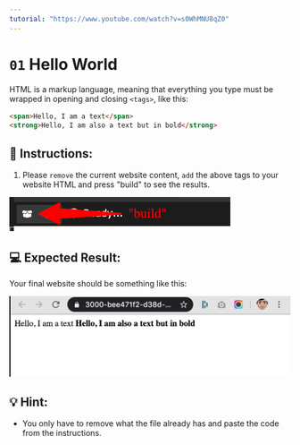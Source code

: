 ```yaml
---
tutorial: "https://www.youtube.com/watch?v=s0WhMNU8qZ0"
---
```


# `01` Hello World

HTML is a markup language, meaning that everything you type must be wrapped in opening and closing `<tags>`, like this:

```html
<span>Hello, I am a text</span>
<strong>Hello, I am also a text but in bold</strong>
```

## 📝 Instructions:

1. Please `remove` the current website content, `add` the above tags to your website HTML and press "build" to see the results.

![Build](../../.learn/assets/build.png?raw=true)

## 💻 Expected Result:

Your final website should be something like this:

![Preview for 01.1 HTML Exercises](../../.learn/assets/preview-01.1.png?raw=true)

## 💡 Hint:

+ You only have to remove what the file already has and paste the code from the instructions.
